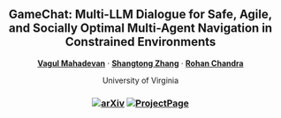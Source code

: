 <p align="center">

  <h2 align="center">GameChat: Multi-LLM Dialogue for Safe, Agile, and Socially
Optimal Multi-Agent Navigation in Constrained Environments</h2>
  <p align="center">
    <a href=""><strong>Vagul Mahadevan</strong></a>
    ·
    <a href=""><strong>Shangtong Zhang</strong></a>
    ·
    <a href="https://engineering.virginia.edu/faculty/rohan-chandra"><strong>Rohan Chandra</strong></a>
    

    
</p>

<p align="center">
    University of Virginia
</p>
   <h3 align="center">

   [![arXiv](https://img.shields.io/badge/arXiv-2503.12333-blue?logo=arxiv&color=%23B31B1B)](https://arxiv.org/abs/2503.12333) [![ProjectPage](https://img.shields.io/badge/Project_Page-GameChat-blue)](https://gamechat-uva.github.io)
  <div align="center"></div>
</p>